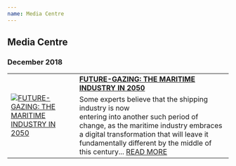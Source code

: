 ```yaml
---
name: Media Centre
---
```


## Media Centre

### December 2018

<table>
  <tr>
    <td rowspan="2"><a href="https://www.emarineonline.com/#/news/228607828053458956" target="_blank"><img src="https://bwec-file.oss-cn-hongkong.aliyuncs.com/cms/fb300ff0-08b3-11e9-b48e-d596b0a9acb5.png" alt="FUTURE-GAZING: THE MARITIME INDUSTRY IN 2050" style="60%;"></a></td>
    <td><a href="https://www.emarineonline.com/#/news/228607828053458956" target="_blank"><span style="font-weight:bold">FUTURE-GAZING: THE MARITIME INDUSTRY IN 2050</span></a></td>
  </tr>
  <tr>
    <td>Some experts believe that the shipping industry is now<br>entering into another such period of change, as the maritime industry embraces a digital transformation that will leave it fundamentally different by the middle of this century... <a href="https://www.emarineonline.com/#/news/228607828053458956" target="_blank">READ MORE</a></td>
  </tr>
</table>

